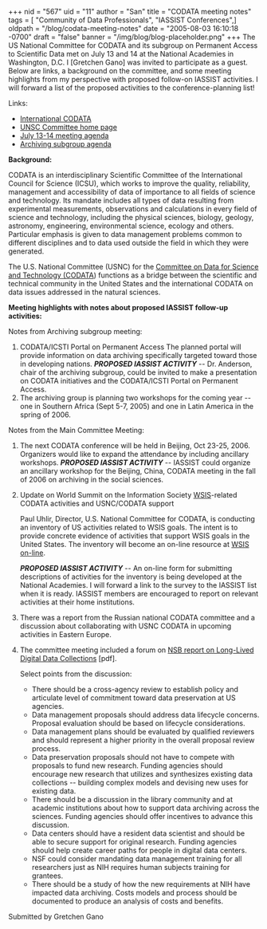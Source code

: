 +++
nid = "567"
uid = "11"
author = "San"
title = "CODATA meeting notes"
tags = [ "Community of Data Professionals", "IASSIST Conferences",]
oldpath = "/blog/codata-meeting-notes"
date = "2005-08-03 16:10:18 -0700"
draft = "false"
banner = "/img/blog/blog-placeholder.png"
+++
The US National Committee for CODATA and its subgroup on Permanent
Access to Scientific Data met on July 13 and 14 at the National
Academies in Washington, D.C. I [Gretchen Gano] was invited to
participate as a guest. Below are links, a background on the committee,
and some meeting highlights from my perspective with proposed follow-on
IASSIST activities. I will forward a list of the proposed activities to
the conference-planning list!

Links:

-   [International CODATA](http://www.codata.org/)
-   [UNSC Committee home
    page](http://www7.nationalacademies.org/usnc-codata/index.html)
-   [July 13-14 meeting
    agenda](http://www7.nationalacademies.org/usnc-codata/July_2005_CODATA_meeting_agenda.html)
-   [Archiving subgroup
    agenda](http://www7.nationalacademies.org/usnc-codata/July_13_Archiving_Subgroup_Agenda.html)

**Background:**

CODATA is an interdisciplinary Scientific Committee of the International
Council for Science (ICSU), which works to improve the quality,
reliability, management and accessibility of data of importance to all
fields of science and technology. Its mandate includes all types of data
resulting from experimental measurements, observations and calculations
in every field of science and technology, including the physical
sciences, biology, geology, astronomy, engineering, environmental
science, ecology and others. Particular emphasis is given to data
management problems common to different disciplines and to data used
outside the field in which they were generated.

The U.S. National Committee (USNC) for the [Committee on Data for
Science and Technology (CODATA](http://www.codata.org/)) functions as a
bridge between the scientific and technical community in the United
States and the international CODATA on data issues addressed in the
natural sciences.

**Meeting highlights with notes about proposed IASSIST follow-up
activities:**

Notes from Archiving subgroup meeting:

1.  CODATA/ICSTI Portal on Permanent Access
    The planned portal will provide information on data archiving
    specifically targeted toward those in developing nations.
    ***PROPOSED IASSIST ACTIVITY*** -- Dr. Anderson, chair of the
    archiving subgroup, could be invited to make a presentation on
    CODATA initiatives and the CODATA/ICSTI Portal on Permanent Access.
2.  The archiving group is planning two workshops for the coming year --
    one in Southern Africa (Sept 5-7, 2005) and one in Latin America in
    the spring of 2006.

Notes from the Main Committee Meeting:

1.  The next CODATA conference will be held in Beijing, Oct 23-25, 2006.
    Organizers would like to expand the attendance by including
    ancillary workshops.
    ***PROPOSED IASSIST ACTIVITY*** -- IASSIST could organize an
    ancillary workshop for the Beijing, China, CODATA meeting in the
    fall of 2006 on archiving in the social sciences.
2.  Update on World Summit on the Information Society
    [WSIS](http://www.itu.int/wsis/)-related CODATA activities and
    USNC/CODATA support
    
    Paul Uhlir, Director, U.S. National Committee for CODATA, is
    conducting an inventory of US activities related to WSIS goals. The
    intent is to provide concrete evidence of activities that support
    WSIS goals in the United States. The inventory will become an
    on-line resource at [WSIS on-line](http://www.wsis-online.net/).
    
    ***PROPOSED IASSIST ACTIVITY*** -- An on-line form for submitting
    descriptions of activities for the inventory is being developed at
    the National Academies. I will forward a link to the survey to the
    IASSIST list when it is ready. IASSIST members are encouraged to
    report on relevant activities at their home institutions.
3.  There was a report from the Russian national CODATA committee and a
    discussion about collaborating with USNC CODATA in upcoming
    activities in Eastern Europe.
4.  The committee meeting included a forum on [NSB report on Long-Lived
    Digital Data
    Collections](http://www.nsf.gov/nsb/documents/2005/LLDDC_report.pdf)
    [pdf].

    
    Select points from the discussion:

    

    -   There should be a cross-agency review to establish policy and
        articulate level of commitment toward data preservation at US
        agencies.
    -   Data management proposals should address data lifecycle
        concerns. Proposal evaluation should be based on lifecycle
        considerations.
    -   Data management plans should be evaluated by qualified reviewers
        and should represent a higher priority in the overall proposal
        review process.
    -   Data preservation proposals should not have to compete with
        proposals to fund new research. Funding agencies should
        encourage new research that utilizes and synthesizes existing
        data collections -- building complex models and devising new
        uses for existing data.
    -   There should be a discussion in the library community and at
        academic institutions about how to support data archiving across
        the sciences. Funding agencies should offer incentives to
        advance this discussion.
    -   Data centers should have a resident data scientist and should be
        able to secure support for original research. Funding agencies
        should help create career paths for people in digital data
        centers.
    -   NSF could consider mandating data management training for all
        researchers just as NIH requires human subjects training for
        grantees.
    -   There should be a study of how the new requirements at NIH have
        impacted data archiving. Costs models and process should be
        documented to produce an analysis of costs and benefits.

Submitted by Gretchen Gano
